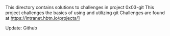 This directory contains solutions to challenges in project 0x03-git
This project challenges the basics of using and utilizing git
Challenges are found at https://intranet.hbtn.io/projects/1

Update: Github
